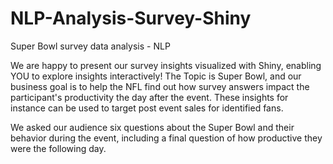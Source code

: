 # NLP-Analysis-Survey-Shiny
Super Bowl survey data analysis - NLP 

We are happy to present our survey insights visualized with Shiny, enabling YOU to explore insights interactively! The Topic is Super Bowl, and our business goal is to help the NFL find out how survey answers impact the participant's productivity the day after the event. These insights for instance can be used to target post event sales for identified fans. 
 
We asked our audience six questions about the Super Bowl and their behavior during the event, including a final question of how productive they were the following day. 
